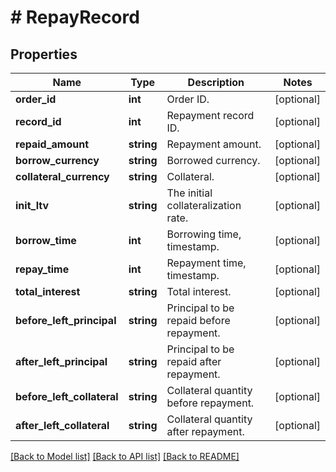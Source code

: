 # # RepayRecord

## Properties

Name | Type | Description | Notes
------------ | ------------- | ------------- | -------------
**order_id** | **int** | Order ID. | [optional] 
**record_id** | **int** | Repayment record ID. | [optional] 
**repaid_amount** | **string** | Repayment amount. | [optional] 
**borrow_currency** | **string** | Borrowed currency. | [optional] 
**collateral_currency** | **string** | Collateral. | [optional] 
**init_ltv** | **string** | The initial collateralization rate. | [optional] 
**borrow_time** | **int** | Borrowing time, timestamp. | [optional] 
**repay_time** | **int** | Repayment time, timestamp. | [optional] 
**total_interest** | **string** | Total interest. | [optional] 
**before_left_principal** | **string** | Principal to be repaid before repayment. | [optional] 
**after_left_principal** | **string** | Principal to be repaid after repayment. | [optional] 
**before_left_collateral** | **string** | Collateral quantity before repayment. | [optional] 
**after_left_collateral** | **string** | Collateral quantity after repayment. | [optional] 

[[Back to Model list]](../../README.md#documentation-for-models) [[Back to API list]](../../README.md#documentation-for-api-endpoints) [[Back to README]](../../README.md)
